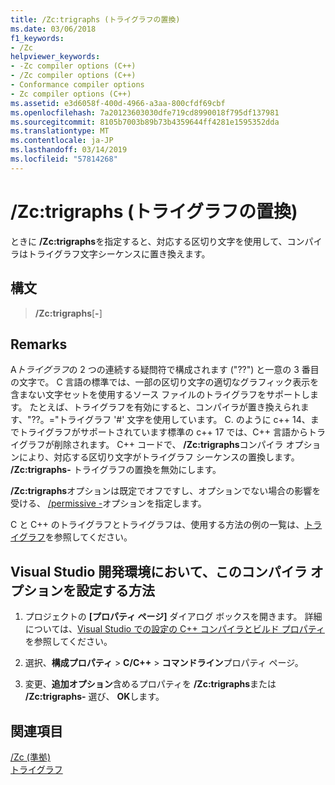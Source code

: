 ```yaml
---
title: /Zc:trigraphs (トライグラフの置換)
ms.date: 03/06/2018
f1_keywords:
- /Zc
helpviewer_keywords:
- -Zc compiler options (C++)
- /Zc compiler options (C++)
- Conformance compiler options
- Zc compiler options (C++)
ms.assetid: e3d6058f-400d-4966-a3aa-800cfdf69cbf
ms.openlocfilehash: 7a20123603030dfe719cd8990018f795df137981
ms.sourcegitcommit: 8105b7003b89b73b4359644ff4281e1595352dda
ms.translationtype: MT
ms.contentlocale: ja-JP
ms.lasthandoff: 03/14/2019
ms.locfileid: "57814268"
---
```

# <a name="zctrigraphs-trigraphs-substitution"></a>/Zc:trigraphs (トライグラフの置換)

ときに **/Zc:trigraphs**を指定すると、対応する区切り文字を使用して、コンパイラはトライグラフ文字シーケンスに置き換えます。

## <a name="syntax"></a>構文

> **/Zc:trigraphs**[**-**]

## <a name="remarks"></a>Remarks

A*トライグラフ*の 2 つの連続する疑問符で構成されます ("??") と一意の 3 番目の文字で。 C 言語の標準では、一部の区切り文字の適切なグラフィック表示を含まない文字セットを使用するソース ファイルのトライグラフをサポートします。 たとえば、トライグラフを有効にすると、コンパイラが置き換えられます、"??。="トライグラフ '#' 文字を使用しています。 C. のように c++ 14、までトライグラフがサポートされています標準の c++ 17 では、C++ 言語からトライグラフが削除されます。 C++ コードで、 **/Zc:trigraphs**コンパイラ オプションにより、対応する区切り文字がトライグラフ シーケンスの置換します。 **/Zc:trigraphs-** トライグラフの置換を無効にします。

**/Zc:trigraphs**オプションは既定でオフですし、オプションでない場合の影響を受ける、 [/permissive -](permissive-standards-conformance.md)オプションを指定します。

C と C++ のトライグラフとトライグラフは、使用する方法の例の一覧は、[トライグラフ](../../c-language/trigraphs.md)を参照してください。

## <a name="to-set-this-compiler-option-in-the-visual-studio-development-environment"></a>Visual Studio 開発環境において、このコンパイラ オプションを設定する方法

1. プロジェクトの **[プロパティ ページ]** ダイアログ ボックスを開きます。 詳細については、[Visual Studio での設定の C++ コンパイラとビルド プロパティ](../working-with-project-properties.md)を参照してください。

1. 選択、**構成プロパティ** > **C/C++** > **コマンドライン**プロパティ ページ。

1. 変更、**追加オプション**含めるプロパティを **/Zc:trigraphs**または **/Zc:trigraphs-** 選び、 **OK**します。

## <a name="see-also"></a>関連項目

[/Zc (準拠)](zc-conformance.md)<br/>
[トライグラフ](../../c-language/trigraphs.md)<br/>
